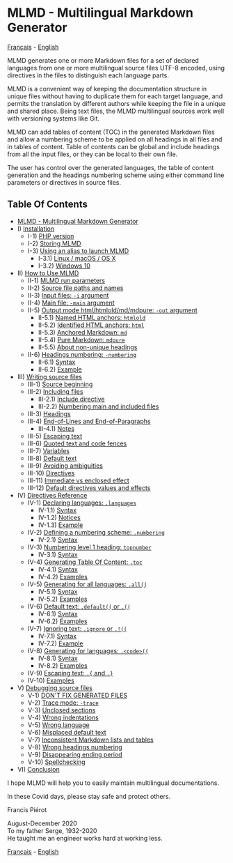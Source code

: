 # MLMD - Multilingual Markdown Generator<A id="a1"></A>
[Français](README.fr.md) - [English](README.md)

MLMD generates one or more Markdown files for a set of declared languages from one or more
multilingual source files UTF-8 encoded, using directives in the files to distinguish each
language parts.

MLMD is a convenient way of keeping the documentation structure in unique files without having
to duplicate them for each target language, and permits the translation by different authors while
keeping the file in a unique and shared place. Being text files, the MLMD multilingual sources
work well with versioning systems like Git. 

MLMD can add tables of content (TOC) in the generated Markdown files and allow a numbering scheme
to be applied on all headings in all files and in tables of content. Table of contents can be
global and include headings from all the input files, or they can be local to their own file.

The user has control over the generated languages, the table of content generation and the
headings numbering scheme using either command line parameters or directives in source files.

## Table Of Contents<A id="toc"></A>

- [MLMD - Multilingual Markdown Generator](#a1)
- I) [Installation](1-Installation.md#a2)
  - I-1) [PHP version](1-Installation.md#a3)
  - I-2) [Storing MLMD](1-Installation.md#a4)
  - I-3) [Using an alias to launch MLMD](1-Installation.md#a5)
    - I-3.1) [Linux / macOS / OS X](1-Installation.md#a6)
    - I-3.2) [Windows 10](1-Installation.md#a7)
- II) [How to Use MLMD](2-Using.md#a8)
  - II-1) [MLMD run parameters](2-Using.md#a9)
  - II-2) [Source file paths and names](2-Using.md#a10)
  - II-3) [Input files: `-i` argument](2-Using.md#a11)
  - II-4) [Main file: `-main` argument](2-Using.md#a12)
  - II-5) [Output mode html/htmlold/md/mdpure: `-out` argument](2-Using.md#a13)
    - II-5.1) [Named HTML anchors: `htmlold`](2-Using.md#a14)
    - II-5.2) [Identified HTML anchors: `html`](2-Using.md#a15)
    - II-5.3) [Anchored Markdown: `md`](2-Using.md#a16)
    - II-5.4) [Pure Markdown: `mdpure`](2-Using.md#a17)
    - II-5.5) [About non-unique headings](2-Using.md#a18)
  - II-6) [Headings numbering: `-numbering`](2-Using.md#a19)
    - II-6.1) [Syntax](2-Using.md#a20)
    - II-6.2) [Example](2-Using.md#a21)
- III) [Writing source files](3-Writing.md#a22)
  - III-1) [Source beginning](3-Writing.md#a23)
  - III-2) [Including files](3-Writing.md#a24)
    - III-2.1) [Include directive](3-Writing.md#a25)
    - III-2.2) [Numbering main and included files](3-Writing.md#a26)
  - III-3) [Headings](3-Writing.md#a27)
  - III-4) [End-of-Lines and End-of-Paragraphs](3-Writing.md#a28)
    - III-4.1) [Notes](3-Writing.md#a29)
  - III-5) [Escaping text](3-Writing.md#a30)
  - III-6) [Quoted text and code fences](3-Writing.md#a31)
  - III-7) [Variables](3-Writing.md#a32)
  - III-8) [Default text](3-Writing.md#a33)
  - III-9) [Avoiding ambiguities](3-Writing.md#a34)
  - III-10) [Directives](3-Writing.md#a35)
  - III-11) [Immediate vs enclosed effect](3-Writing.md#a36)
  - III-12) [Default directives values and effects](3-Writing.md#a37)
- IV) [Directives Reference](4-Directives.md#a38)
  - IV-1) [Declaring languages: `.languages`](4-Directives.md#a39)
    - IV-1.1) [Syntax](4-Directives.md#a40)
    - IV-1.2) [Notices](4-Directives.md#a41)
    - IV-1.3) [Example](4-Directives.md#a42)
  - IV-2) [Defining a numbering scheme: `.numbering`](4-Directives.md#a43)
    - IV-2.1) [Syntax](4-Directives.md#a44)
  - IV-3) [Numbering level 1 heading: `topnumber`](4-Directives.md#a45)
    - IV-3.1) [Syntax](4-Directives.md#a46)
  - IV-4) [Generating Table Of Content: `.toc`](4-Directives.md#a47)
    - IV-4.1) [Syntax](4-Directives.md#a48)
    - IV-4.2) [Examples](4-Directives.md#a51)
  - IV-5) [Generating for all languages: `.all((`](4-Directives.md#a52)
    - IV-5.1) [Syntax](4-Directives.md#a53)
    - IV-5.2) [Examples](4-Directives.md#a54)
  - IV-6) [Default text: `.default((` or `.((`](4-Directives.md#a55)
    - IV-6.1) [Syntax](4-Directives.md#a56)
    - IV-6.2) [Examples](4-Directives.md#a57)
  - IV-7) [Ignoring text: `.ignore` or `.!((`](4-Directives.md#a58)
    - IV-7.1) [Syntax](4-Directives.md#a59)
    - IV-7.2) [Example](4-Directives.md#a60)
  - IV-8) [Generating for languages: `.<code>((`](4-Directives.md#a61)
    - IV-8.1) [Syntax](4-Directives.md#a62)
    - IV-8.2) [Examples](4-Directives.md#a63)
  - IV-9) [Escaping text: `.{` and `.}`](4-Directives.md#a64)
  - IV-10) [Examples](4-Directives.md#a65)
- V) [Debugging source files](5-Debugging.md#a66)
  - V-1) [DON'T FIX GENERATED FILES](5-Debugging.md#a67)
  - V-2) [Trace mode: `-trace`](5-Debugging.md#a68)
  - V-3) [Unclosed sections](5-Debugging.md#a69)
  - V-4) [Wrong indentations](5-Debugging.md#a70)
  - V-5) [Wrong language](5-Debugging.md#a71)
  - V-6) [Misplaced default text](5-Debugging.md#a72)
  - V-7) [Inconsistent Markdown lists and tables](5-Debugging.md#a73)
  - V-8) [Wrong headings numbering](5-Debugging.md#a74)
  - V-9) [Disappearing ending period](5-Debugging.md#a75)
  - V-10) [Spellchecking](5-Debugging.md#a76)
- VI) [Conclusion](6-Conclusion.md#a77)

I hope MLMD will help you to easily maintain multilingual documentations.

In these Covid days, please stay safe and protect others.

Francis Piérot

August-December 2020<br />
To my father Serge, 1932-2020<br />
He taught me an engineer works hard at working less.

[Français](README.fr.md) - [English](README.md)
